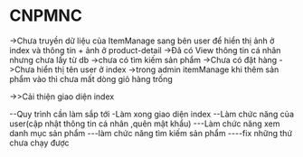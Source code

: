 ﻿# CNPMNC
->Chưa truyền dữ liệu của ItemManage sang bên user để hiển thị ảnh ở index và thông tin + ảnh ở product-detail
->Đã có View thông tin cá nhân nhưng chưa lấy từ db
->chưa có tìm kiếm sản phẩm
->Chưa có đặt hàng
->Chưa hiển thị tên user ở index
->trong admin itemManage khi thêm sản phẩm vào thì chưa mất dòng giỏ hàng trống

->>Cải thiện giao diện index

--Quy trình cần làm sắp tới
-Làm xong giao diện index
--Làm chức năng của user(cập nhật thông tin cá nhân ,quên mật khẩu) 
---Làm chức năng xem danh mục sản phẩm
---làm chức năng tìm kiếm sản phẩm
----fix những thứ chưa chạy được
